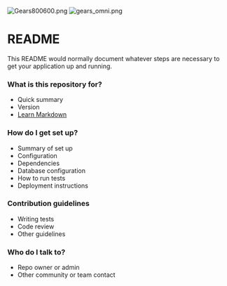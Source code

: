 ![Gears800600.png](https://bitbucket.org/repo/An6XXb/images/1337251856-Gears800600.png)
![gears_omni.png](https://bitbucket.org/repo/An6XXb/images/1361485163-gears_omni.png)

# README #
This README would normally document whatever steps are necessary to get your application up and running.

### What is this repository for? ###

* Quick summary
* Version
* [Learn Markdown](https://bitbucket.org/tutorials/markdowndemo)

### How do I get set up? ###

* Summary of set up
* Configuration
* Dependencies
* Database configuration
* How to run tests
* Deployment instructions

### Contribution guidelines ###

* Writing tests
* Code review
* Other guidelines

### Who do I talk to? ###

* Repo owner or admin
* Other community or team contact